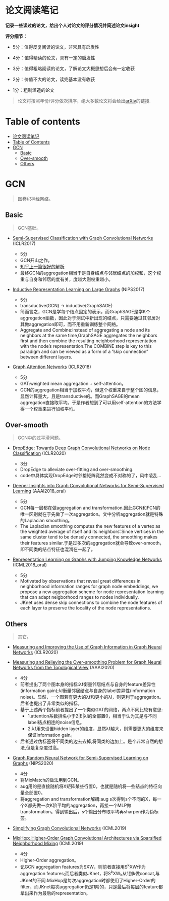 # 论文阅读笔记

**记录一些读过的论文，给出个人对论文的评分情况并简述论文insight**

**评分细节：** 

- 5分：值得反复阅读的论文，非常具有启发性

- 4分：值得精读的论文，具有一定的启发性

- 3分：值得粗略阅读的论文，了解论文大概思想后会有一定收获

- 2分：价值不大的论文，读完基本没有收获

- 1分：粗制滥造的论文

> 论文将按照年份/评分依次排序，绝大多数论文将会给出[arXiv](https://arxiv.org/)的链接.


# Table of contents

- [论文阅读笔记](#论文阅读笔记)
- [Table of Contents](#table-of-contents)
- [GCN](#gcn)
    - [Basic](#basic)
    - [Over-smooth](#over-smooth)
    - [Others](#others)

# GCN

> 图卷积神经网络。

## Basic

> GCN基础。

- [Semi-Supervised Classification with Graph Convolutional Networks](https://arxiv.org/abs/1609.02907) (ICLR2017)
    - 5分
    - GCN开山之作。
    - [知乎上一篇很好的解析](https://zhuanlan.zhihu.com/p/120311352)
    - 最终GCN的aggregation相当于是自身结点与邻居结点的加权和，这个权重与自身和邻居的度有关，度越大则权重越小。

- [Inductive Representation Learning on Large Graphs](https://arxiv.org/abs/1706.02216) (NIPS2017)
    - 5分
    - transductive(GCN) -> inductive(GraphSAGE)
    - 简而言之，GCN是学每个结点固定的表示，而GraphSAGE是学K个aggregation函数，因此对于测试中新出现的结点，只需要通过其邻居对其做aggregation即可，而不用重新训练整个网络。
    - Aggregate and Combine:instead of aggregating a node and its neighbors at the same time,GraphSAGE aggregates the neighbors first and then combine the resulting neighborhood representation with the node’s representation.The COMBINE step is key to this paradigm and can be viewed as a form of a ”skip connection” between different layers.

- [Graph Attention Networks](https://arxiv.org/abs/1710.10903) (ICLR2018)
    - 5分
    - GAT:weighted mean aggregation + self-attention。
    - GCN的aggregation相当于加权平均，但这个权重来自于整个图的信息，显然计算量大，且是transductive的。而GraphSAGE的mean aggregation直接取平均。于是作者想到了可以用self-attention的方法学得一个权重来进行加权平均。

## Over-smooth

> GCN中的过平滑问题。

- [DropEdge: Towards Deep Graph Convolutional Networks on Node Classification](https://openreview.net/pdf?id=Hkx1qkrKPr) (ICLR2020)
    - 3分
    - DropEdge to alleviate over-fitting and over-smoothing.
    - code中具体实现DropEdge时邻接矩阵竟然变成不对称的了，风中凌乱...

- [Deeper Insights into Graph Convolutional Networks for Semi-Supervised Learning](https://arxiv.org/abs/1801.07606) (AAAI2018_oral)
    - 5分
    - GCN每一层都在做aggregation and transformation.因此GCN和FCN的唯一区别就在于先做了一次aggregation。文中分析aggregation就是特殊的Laplacian smoothing。
    - The Laplacian smoothing computes the new features of a vertex as the weighted average of itself and its neighbors’.Since vertices in the same cluster tend to be densely connected, the smoothing makes  their features similar.于是过多次的aggregation就会导致over-smooth，即不同类的结点特征也混淆在一起了。 

- [Representation Learning on Graphs with Jumping Knowledge Networks](https://arxiv.org/abs/1806.03536) (ICML2018_oral)
    - 5分
    - Motivated by observations that reveal great differences in neighborhood information ranges for graph node embeddings, we propose a new aggregation scheme for node representation learning that can adapt neigborhood ranges to nodes individually.
    - JKnet uses dense skip connections to combine the node features of each layer to preserve the locality of the node representations.

## Others

> 其它。

- [Measuring and Improving the Use of Graph Information in Graph Neural Networks](https://openreview.net/pdf/3ff628aed23920c95386567ad7acc7885d49b122.pdf) (ICLR2020)
- [Measuring and Relieving the Over-smoothing Problem for Graph Neural Networks from the Topological View](https://arxiv.org/abs/1909.03211) (AAAI2020)
    - 4分
    - 前者提出了两个图本身的指标:λf衡量邻居结点与自身的feature差异性(information gain);λl衡量邻居结点与自身的label差异性(information noise)。显然，一个图若有更大的λf和更小的λl，则更利于aggregation。后者也提出了非常类似的指标。
    - 基于上述两个指标前者提出了一个类似GAT的网络，两点不同比较有意思:
        - 1.attention系数排名小于2|E|λl的全部置0，相当于认为其是与不同label结点相连的noise信息。
        - 2.λf用来设置hidden layer的维度，显然λf越大，则需要更大的维度来保证information gain。
    - 后者通过伪标签将不同类的边去去掉,将同类的边加上。是个非常自然的想法,但是复杂度过高。

- [Graph Random Neural Network for Semi-Supervised Learning on Graphs](https://arxiv.org/abs/2005.11079) (NIPS2020)
    - 4分
    - 将MixMatch的做法用到GCN。
    - aug用的是直接随机将X矩阵某些行置0，也就是随机将一些结点的特征向量全部置0。
    - 将aggregation and transformation解耦:aug s次得到s个不同的X，每一个X都先做一次K阶平均的aggregation，再接一个MLP做transformation。得到输出后，s个输出分布取平均再sharpen作为伪标签。

- [Simplifying Graph Convolutional Networks](https://arxiv.org/abs/1902.07153) (ICML2019)
- [MixHop: Higher-Order Graph Convolutional Architectures via Sparsified Neighborhood Mixing](https://arxiv.org/abs/1905.00067) (ICML2019)
    - 4分
    - Higher-Order aggregation。
    - 记GCN aggregation features为SXW，则前者直接用S<sup>k</sup>XW作为aggregation features;而后者类似JKnet，将S<sup>k</sup>XW<sub>k</sub>从1到k做concat,与JKnet的不同:MixHop是每次aggregation时都使用了Higher-Order的filter，而JKnet每次aggregation仍是1阶的，只是最后将每层的feature都拿出来作为最后的representation。

    


